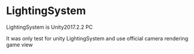 # LightingSystem
LightingSystem is Unity2017.2.2 PC

It was only test for unity LightingSystem and use official camera rendering game view 
